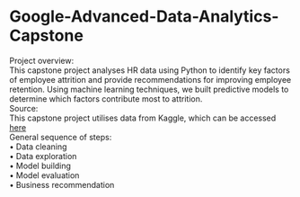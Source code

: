 # Google-Advanced-Data-Analytics-Capstone
Project overview: <br>
This capstone project analyses HR data using Python to identify key factors of employee attrition and provide recommendations for improving employee retention. Using machine learning techniques, we built predictive models to determine which factors contribute most to attrition. <br> 
Source: <br>
This capstone project utilises data from Kaggle, which can be accessed [here](https://www.kaggle.com/datasets/mfaisalqureshi/hr-analytics-and-job-prediction/discussion/454737)
<br>
General sequence of steps: <br> 
• Data cleaning <br>
• Data exploration <br>
• Model building <br>
• Model evaluation  <br>
• Business recommendation 
